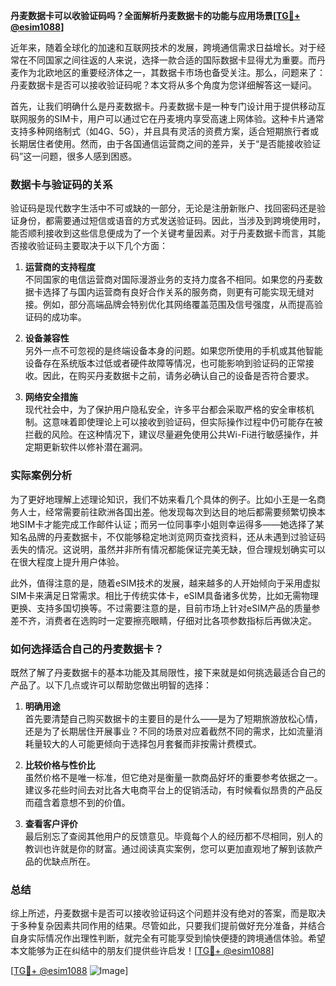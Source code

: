 **丹麦数据卡可以收验证码吗？全面解析丹麦数据卡的功能与应用场景[[TG💪+ @esim1088](https://t.me/s/esim1088)]**

近年来，随着全球化的加速和互联网技术的发展，跨境通信需求日益增长。对于经常在不同国家之间往返的人来说，选择一款合适的国际数据卡显得尤为重要。而丹麦作为北欧地区的重要经济体之一，其数据卡市场也备受关注。那么，问题来了：丹麦数据卡是否可以接收验证码呢？本文将从多个角度为您详细解答这一疑问。

首先，让我们明确什么是丹麦数据卡。丹麦数据卡是一种专门设计用于提供移动互联网服务的SIM卡，用户可以通过它在丹麦境内享受高速上网体验。这种卡片通常支持多种网络制式（如4G、5G），并且具有灵活的资费方案，适合短期旅行者或长期居住者使用。然而，由于各国通信运营商之间的差异，关于“是否能接收验证码”这一问题，很多人感到困惑。

### 数据卡与验证码的关系

验证码是现代数字生活中不可或缺的一部分，无论是注册新账户、找回密码还是验证身份，都需要通过短信或语音的方式发送验证码。因此，当涉及到跨境使用时，能否顺利接收到这些信息便成为了一个关键考量因素。对于丹麦数据卡而言，其能否接收验证码主要取决于以下几个方面：

1. **运营商的支持程度**  
   不同国家的电信运营商对国际漫游业务的支持力度各不相同。如果您的丹麦数据卡选择了与国内运营商有良好合作关系的服务商，则更有可能实现无缝对接。例如，部分高端品牌会特别优化其网络覆盖范围及信号强度，从而提高验证码的成功率。

2. **设备兼容性**  
   另外一点不可忽视的是终端设备本身的问题。如果您所使用的手机或其他智能设备存在系统版本过低或者硬件故障等情况，也可能影响到验证码的正常接收。因此，在购买丹麦数据卡之前，请务必确认自己的设备是否符合要求。

3. **网络安全措施**  
   现代社会中，为了保护用户隐私安全，许多平台都会采取严格的安全审核机制。这意味着即使理论上可以接收到验证码，但实际操作过程中仍可能存在被拦截的风险。在这种情况下，建议尽量避免使用公共Wi-Fi进行敏感操作，并定期更新软件以修补潜在漏洞。

### 实际案例分析

为了更好地理解上述理论知识，我们不妨来看几个具体的例子。比如小王是一名商务人士，经常需要前往欧洲各国出差。他发现每次到达目的地后都需要频繁切换本地SIM卡才能完成工作邮件认证；而另一位同事李小姐则幸运得多——她选择了某知名品牌的丹麦数据卡，不仅能够稳定地浏览网页查找资料，还从未遇到过验证码丢失的情况。这说明，虽然并非所有情况都能保证完美无缺，但合理规划确实可以在很大程度上提升用户体验。

此外，值得注意的是，随着eSIM技术的发展，越来越多的人开始倾向于采用虚拟SIM卡来满足日常需求。相比于传统实体卡，eSIM具备诸多优势，比如无需物理更换、支持多国切换等。不过需要注意的是，目前市场上针对eSIM产品的质量参差不齐，消费者在选购时一定要擦亮眼睛，仔细对比各项参数指标后再做决定。

### 如何选择适合自己的丹麦数据卡？

既然了解了丹麦数据卡的基本功能及其局限性，接下来就是如何挑选最适合自己的产品了。以下几点或许可以帮助您做出明智的选择：

1. **明确用途**  
   首先要清楚自己购买数据卡的主要目的是什么——是为了短期旅游放松心情，还是为了长期居住开展事业？不同的场景对应着截然不同的需求，比如流量消耗量较大的人可能更倾向于选择包月套餐而非按需计费模式。

2. **比较价格与性价比**  
   虽然价格不是唯一标准，但它绝对是衡量一款商品好坏的重要参考依据之一。建议多花些时间去对比各大电商平台上的促销活动，有时候看似昂贵的产品反而蕴含着意想不到的价值。

3. **查看客户评价**  
   最后别忘了查阅其他用户的反馈意见。毕竟每个人的经历都不尽相同，别人的教训也许就是你的财富。通过阅读真实案例，您可以更加直观地了解到该款产品的优缺点所在。

### 总结

综上所述，丹麦数据卡是否可以接收验证码这个问题并没有绝对的答案，而是取决于多种复杂因素共同作用的结果。尽管如此，只要我们提前做好充分准备，并结合自身实际情况作出理性判断，就完全有可能享受到愉快便捷的跨境通信体验。希望本文能够为正在纠结中的朋友们提供些许启发！[[TG💪+ @esim1088](https://t.me/s/esim1088)]

[[TG💪+ @esim1088](https://t.me/s/esim1088) ![Image](https://i.postimg.cc/4NQfJmqS/Snipaste-2025-05-13-00-14-12.png)]